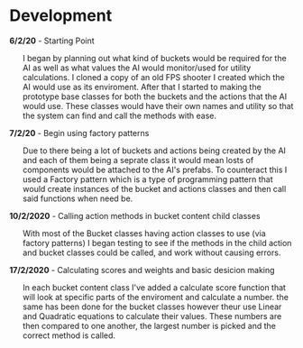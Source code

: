 # Development

<b>6/2/20</b> - Starting Point
<ul style="list-style-type:none;">
  <li>I began by planning out what kind of buckets would be required for the AI as well as what values the AI would monitor/used 
          for utility calculations. I cloned a copy of an old FPS shooter I created which the AI would use as its enviroment. After that I            started to making the prototype base classes for both the buckets and the actions that the AI would use. These classes would              have their own names and utility so that the system can find and call the methods with ease.
  </li>
</ul>
          
<b>7/2/20</b> - Begin using factory patterns
<ul style="list-style-type:none;">
  <li>Due to there being a lot of buckets and actions being created by the AI and each of them being a seprate class it would mean losts         of components would be attached to the AI's prefabs. To counteract this I used a Factory pattern which is a type of programming             pattern that would create instances of the bucket and actions classes and then call said functions when need be.
  </li>
</ul>

<b>10/2/2020</b> - Calling action methods in bucket content child classes
<ul style="list-style-type:none;">
  <li>With most of the Bucket classes having action classes to use (via factory patterns) I began testing to see if the methods in the child action and bucket classes could be called, and work without causing errors. 
  </li>
</ul>

<b>17/2/2020</b> - Calculating scores and weights and basic desicion making
<ul style="list-style-type:none;">
  <li>In each bucket content class I've added a calculate score function that will look at specific parts of the enviroment and calculate a number. the same has been done for the bucket classes however theur use Linear and Quadratic equations to calculate their values. These numbers are then compared to one another, the largest number is picked and the correct method is called.
  </li>
</ul>
